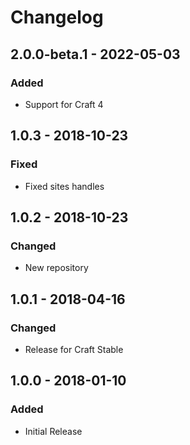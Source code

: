 # Changelog

## 2.0.0-beta.1 - 2022-05-03

### Added
- Support for Craft 4

## 1.0.3 - 2018-10-23

### Fixed
- Fixed sites handles

## 1.0.2 - 2018-10-23

### Changed
- New repository

## 1.0.1 - 2018-04-16

### Changed
- Release for Craft Stable

## 1.0.0 - 2018-01-10

### Added
- Initial Release

